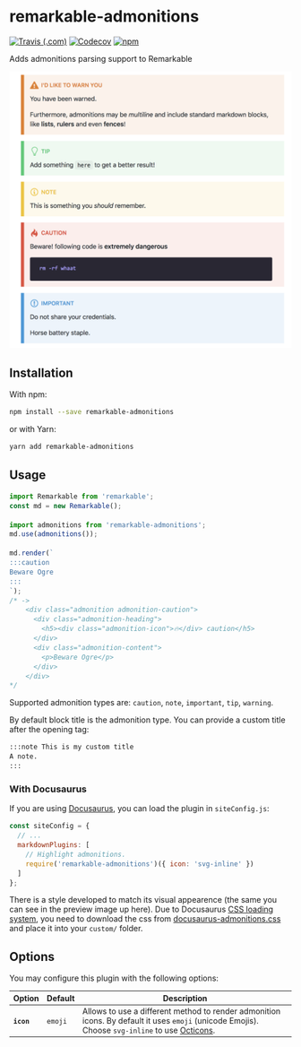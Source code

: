 # remarkable-admonitions

[![Travis (.com)](https://img.shields.io/travis/com/favoloso/remarkable-admonitions.svg)](https://travis-ci.com/favoloso/remarkable-admonitions)
[![Codecov](https://img.shields.io/codecov/c/github/favoloso/remarkable-admonitions.svg)](https://codecov.io/gh/favoloso/remarkable-admonitions)
[![npm](https://img.shields.io/npm/v/remarkable-admonitions.svg?style=popout)](https://www.npmjs.com/package/remarkable-admonitions)

Adds admonitions parsing support to Remarkable

<img src="assets/preview.png" width="680" />

## Installation

With npm:

```sh
npm install --save remarkable-admonitions
```

or with Yarn:

```sh
yarn add remarkable-admonitions
```

## Usage

```js
import Remarkable from 'remarkable';
const md = new Remarkable();

import admonitions from 'remarkable-admonitions';
md.use(admonitions());

md.render(`
:::caution
Beware Ogre
:::
`);
/* ->
    <div class="admonition admonition-caution">
      <div class="admonition-heading">
        <h5><div class="admonition-icon">🔥</div> caution</h5>
      </div>
      <div class="admonition-content">
        <p>Beware Ogre</p>
      </div>
    </div>
*/
```

Supported admonition types are: `caution`, `note`, `important`, `tip`,
`warning`.

By default block title is the admonition type. You can provide a custom title
after the opening tag:

```md
:::note This is my custom title
A note.
:::
```

### With Docusaurus

If you are using [Docusaurus](https://docusaurus.io), you can load the plugin
in `siteConfig.js`:

```js
const siteConfig = {
  // ...
  markdownPlugins: [
    // Highlight admonitions.
    require('remarkable-admonitions')({ icon: 'svg-inline' })
  ]
};
```

There is a style developed to match its visual appearence (the same you can see
in the preview image up here). Due to Docusaurus [CSS loading system](https://docusaurus.io), you need to download the css from
[docusaurus-admonitions.css](styles/docusaurus-admonitions.css) and place it
into your `custom/` folder.

## Options

You may configure this plugin with the following options:

| Option     | Default | Description                                                                                                                                                                   |
| ---------- | ------- | ----------------------------------------------------------------------------------------------------------------------------------------------------------------------------- |
| **`icon`** | `emoji` | Allows to use a different method to render admonition icons. By default it uses `emoji` (unicode Emojis). Choose `svg-inline` to use [Octicons](https://octicons.github.com). |
